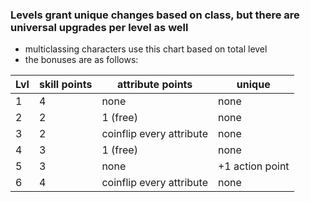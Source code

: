 ### Levels grant unique changes based on class, but there are universal upgrades per level as well
- multiclassing characters use this chart based on total level
- the bonuses are as follows:

|Lvl|skill points|attribute points|unique|
|---|---|---|---|
|1| 4 | none | none |
|2| 2 | 1 (free) | none |
|3| 2 | coinflip every attribute | none |
|4| 3 | 1 (free) | none |
|5| 3 | none | +1 action point | 
|6| 4 | coinflip every attribute | none | 
